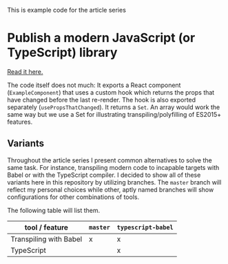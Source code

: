 This is example code for the article series

# Publish a modern JavaScript (or TypeScript) library

[Read it here.](http://tobias-barth.net/blog/2019/07/Publish-a-modern-JavaScript-or-TypeScript-library/)

The code itself does not much: It exports a React component (`ExampleComponent`) that uses a custom hook which returns the props that have changed before the last re-render. The hook is also exported separately (`usePropsThatChanged`). It returns a `Set`. An array would work the same way but we use a Set for illustrating transpiling/polyfilling of ES2015+ features.

## Variants

Throughout the article series I present common alternatives to solve the same task. For instance, transpiling modern code to incapable targets with Babel or with the TypeScript compiler. I decided to show all of these variants here in this repository by utilizing branches. The `master` branch will reflect my personal choices while other, aptly named branches will show configurations for other combinations of tools.

The following table will list them.

tool / feature         | `master` | `typescript-babel` |
-----------------------|----------|--------------------|
Transpiling with Babel |   x      |  x                 |
TypeScript             |          |  x                 |

